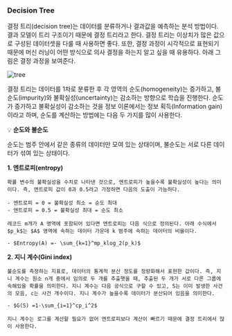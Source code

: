 ### Decision Tree

결정 트리(decision tree)는 데이터를 분류하거나 결과값을 예측하는 분석 방법이다. 결과 모델이 트리 구조이기 때문에 결정 트리라고 한다. 결정 트리는 이상치가 많은 값으로 구성된 데이터셋을 다룰 때 사용하면 좋다. 또한, 결정 과정이 시각적으로 표현되기 때문에 머신 러닝이 어떤 방식으로 의사 결정을 하는지 알고 싶을 때 유용하다. 아래 그림은 결정 과정을 보여준다.

![tree](https://user-images.githubusercontent.com/79203421/201366880-b3aae42c-e8ba-4698-b290-30cea3a2b994.png)

결정 트리는 데이터를 1차로 분류한 후 각 영역의 순도(homogeneity)는 증가하고, 불순도(impurity)와 불확실성(uncertainty)는 감소하는 방향으로 학습을 진행한다. 순도가 증가하고 불확실성이 감소하는 것을 정보 이론에서는 정보 획득(Information gain)이라고 하며, 순도를 계산하는 방법에는 다음 두 가지를 많이 사용한다.

💡 **순도와 불순도** 

순도는 범주 안에서 같은 종류의 데이터만 모여 있는 상태이며, 불순도는 서로 다른 데이터가 섞여 있는 상태이다.


**1. 엔트로피(entropy)**
    
    확률 변수의 불확실성을 수치로 나타낸 것으로, 엔트로피가 높을수록 불확실성이 높다는 의미이다. 즉, 엔트로피 값이 0과 0.5라고 가정하면 다음의 도출이 가능하다.
    
    - 엔트로피 = 0 = 불확실성 최소 = 순도 최대
    - 엔트로피 = 0.5 = 불확실성 최대 = 순도 최소
    
    레코드 m개가 A 영역에 포함되어 있다면 엔트로피는 다음 식으로 정의된다. 아래 수식에서 $p_k$는 $A$ 영역에 속하는 데이터 가운데 k 범주에 속하는 데이터의 비율이다.
    
    - $Entropy(A) =- \sum_{k=1}^mp_klog_2(p_k)$
    
       
    
**2. 지니 계수(Gini index)**
    
    불순도를 측정하는 지표로, 데이터의 통계적 분산 정도를 정량화해서 표현한 값이다. 즉, 지니 계수는 원소 n개 중에서 임의로 두 개를 추출햇을 때, 추출된 두 개가 서로 다른 그룹에 속해있을 확률을 의미한다. 지니 계수는 다음 공식으로 구할 수 있고, S는 이미 발생한 사건의 모음, c는 사건 개수이다. 지니 계수가 높을수록 데이터가 분산되어 있음을 의미한다. 
    
    - $G(S) =1-\sum_{i=1}^cp_i^2$
    
    지니 계수는 로그를 계산할 필요가 없어 엔트로피보다 계산이 빠르기 때문에 결정 트리에서 많이 사용한다.
